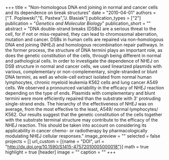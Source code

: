 +++
title = "Non-homologous DNA end joining in normal and cancer cells and its dependence on break structures"
date = "2010-04-01"
authors = ["T. Poplawski","E. Pastwa","J. Blasiak"]
publication_types = ["2"]
publication = "_Genetics and Molecular Biology_"
publication_short = ""
abstract = "DNA double-strand breaks (DSBs) are a serious threat to the cell, for if not or miss-repaired, they can lead to chromosomal aberration, mutation and cancer. DSBs in human cells are repaired via non-homologous DNA end joining (NHEJ) and homologous recombination repair pathways. In the former process, the structure of DNA termini plays an important role, as does the genetic constitution of the cells, through being different in normal and pathological cells. In order to investigate the dependence of NHEJ on DSB structure in normal and cancer cells, we used linearized plasmids with various, complementary or non-complementary, single-stranded or blunt DNA termini, as well as whole-cell extract isolated from normal human lymphocytes, chronic myeloid leukemia K562 cells and lung cancer A549 cells. We observed a pronounced variability in the efficacy of NHEJ reaction depending on the type of ends. Plasmids with complementary and blunt termini were more efficiently repaired than the substrate with 3' protruding single-strand ends. The hierarchy of the effectiveness of NHEJ was on average, from the most effective to the least, A549/ normal lymphocytes/ K562. Our results suggest that the genetic constitution of the cells together with the substrate terminal structure may contribute to the efficacy of the NHEJ reaction. This should be taken into account on considering its applicability in cancer chemo- or radiotherapy by pharmacologically modulating NHEJ cellular responses."
image_preview = ""
selected = false
projects = []
url_custom = [{name = "DOI", url = "http://dx.doi.org/10.1590/S1415-47572010005000018"}]
math = true
highlight = true
[header]
image = ""
caption = ""
+++

